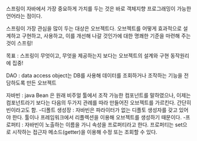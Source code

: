 

스프링이 자바에서 가장 중요하게 가치를 두는 것은
바로 객체지향 프로그래밍이 가능한 언어라는 점이다.

스프링이 가장 관심을 많이 두는 대상은 오브젝트다.
오브젝트를 어떻게 효과적으로 설계하고 구현하고, 사용하고, 이를 개선해 나갈 것인가에 대한 명쾌한 기준을 마련해 주는 것이 스프링!


목표 :
스프링이 무엇이고, 무엇을 제공하는지 보다는
오브젝트의 설계와 구현 동작원리에 집중!


DAO : data access  object는 DB를 사용해 데이터를 조회하거나 조작하는 기능을 전담하도록 만든 오브젝트

자바빈 : java Bean 은 원래 비주얼 툴에서 조작 가능한 컴포넌트를 말하였으나, 이제는 컴포넌트라기 보다는
다음의 두가지 관례를 따라 만들어진 오브젝트를 가르킨다. 간단히 빈이라고도 함.
-디폴트 생성장 : 자바빈은 파라이터가 없는 디플토 생성자를 갖고 있어야 한다. 툴이나 프레임워크에서 리플렉션을 이용해 오브젝트를 생성하기 때문이다.
-프로퍼티 : 자바빈이 노출하는 이름을 가니 속성을 프로퍼티라고 한다. 프로퍼티는 set으로 시작하는 접근자 메소드(getter)을 이용해 수정 또는 조회할 수 있다.
